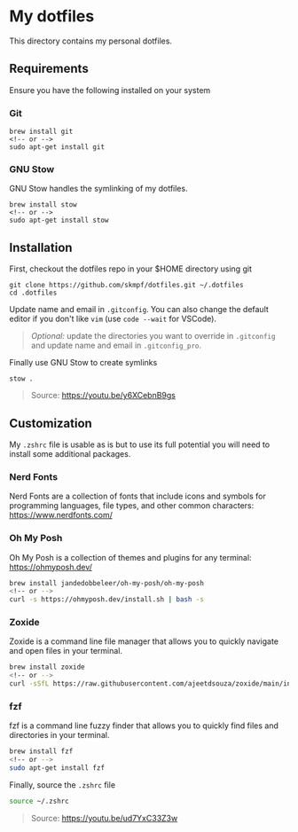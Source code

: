 # My dotfiles

This directory contains my personal dotfiles.

## Requirements

Ensure you have the following installed on your system

### Git

```
brew install git
<!-- or -->
sudo apt-get install git
```

### GNU Stow

GNU Stow handles the symlinking of my dotfiles.

```
brew install stow
<!-- or -->
sudo apt-get install stow
```

## Installation

First, checkout the dotfiles repo in your $HOME directory using git

```
git clone https://github.com/skmpf/dotfiles.git ~/.dotfiles
cd .dotfiles
```

Update name and email in `.gitconfig`. You can also change the default editor if you don't like `vim` (use `code --wait` for VSCode).

> _Optional:_ update the directories you want to override in `.gitconfig` and update name and email in `.gitconfig_pro`.

Finally use GNU Stow to create symlinks

```
stow .
```

> Source: https://youtu.be/y6XCebnB9gs

## Customization

My `.zshrc` file is usable as is but to use its full potential you will need to install some additional packages.

### Nerd Fonts

Nerd Fonts are a collection of fonts that include icons and symbols for programming languages, file types, and other common characters: https://www.nerdfonts.com/

### Oh My Posh

Oh My Posh is a collection of themes and plugins for any terminal: https://ohmyposh.dev/

```bash
brew install jandedobbeleer/oh-my-posh/oh-my-posh
<!-- or -->
curl -s https://ohmyposh.dev/install.sh | bash -s
```

### Zoxide

Zoxide is a command line file manager that allows you to quickly navigate and open files in your terminal.

```bash
brew install zoxide
<!-- or -->
curl -sSfL https://raw.githubusercontent.com/ajeetdsouza/zoxide/main/install.sh | sh
```

### fzf

fzf is a command line fuzzy finder that allows you to quickly find files and directories in your terminal.

```bash
brew install fzf
<!-- or -->
sudo apt-get install fzf
```

Finally, source the `.zshrc` file

```bash
source ~/.zshrc
```

> Source: https://youtu.be/ud7YxC33Z3w
